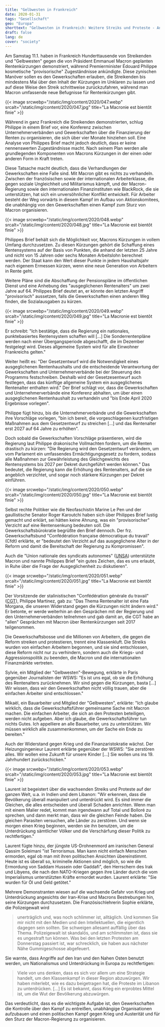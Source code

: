 ```yaml
---
title: "Gelbwesten in Frankreich"
date: 2020-01-31
tags: "Gesellschaft"
geo: "Europa"
shorttext: "Gelbwesten in Frankreich: Weitere Streiks und Proteste - Angebot kosmetischer Änderungen an Rentenkürzungen eine Farce"
draft: false
lang: de
cover: "society"
---
```


Am Samstag 11.1. haben in Frankreich Hunderttausende von Streikenden und "Gelbwesten" gegen die von Präsident Emmanuel Macron geplanten Rentenkürzungen demonstriert, während Premierminister Édouard Philippe kosmetische "provisorische" Zugeständnisse ankündigte. Diese zynischen Manöver sollen es den Gewerkschaften erlauben, die Streikenden bis mindestens Mai über den Inhalt der Kürzungen im Unklaren zu lassen und auf diese Weise den Streik schrittweise zurückzufahren, während man Macron umfassende neue Befugnisse für Rentenkürzungen gibt.

{{< image srcwebp="/static/img/content/2020/047.webp" srcalt="/static/img/content/2020/047.jpg" title="La Macronie est bientôt finie" >}}

Während in ganz Frankreich die Streikenden demonstrierten, schlug Philippe in einem Brief vor, eine Konferenz zwischen Unternehmerverbänden und Gewerkschaften über die Finanzierung der Renten zu organisieren, die sich über vier Monate hinziehen soll. Eine Analyse von Philippes Brief macht jedoch deutlich, dass er keine nennenswerten Zugeständnisse macht. Nach seinem Plan werden alle grundlegenden Komponenten von Macrons Kürzungen in der einen oder anderen Form in Kraft treten.

Diese Tatsache macht deutlich, dass die Verhandlungen der Gewerkschaften eine Falle sind. Mit Macron gibt es nichts zu verhandeln. Zwischen der französischen sowie der internationalen Arbeiterklasse, die gegen soziale Ungleichheit und Militarismus kämpft, und der Macron-Regierung sowie den internationalen Finanzinstituten wie BlackRock, die sie unterstützen, hat sich ein unversöhnlicher Konflikt entwickelt. Für Arbeiter besteht der Weg vorwärts in diesem Kampf im Aufbau von Aktionskomitees, die unabhängig von den Gewerkschaften einen Kampf zum Sturz von Macron organisieren.

{{< image srcwebp="/static/img/content/2020/048.webp" srcalt="/static/img/content/2020/048.jpg" title="La Macronie est bientôt finie" >}}

Philippes Brief behält sich die Möglichkeit vor, Macrons Kürzungen in vollem Umfang durchzusetzen. Zu diesen Kürzungen gehört die Schaffung eines Rentensystems auf der Basis von Punkten, die anhand der letzten 25 Jahre und nicht von 15 Jahren oder sechs Monaten Arbeitslohn berechnet werden. Der Staat kann den Wert dieser Punkte in jedem Haushaltsjahr nach eigenem Ermessen kürzen, wenn eine neue Generation von Arbeitern in Rente geht.

Weitere Pläne sind die Abschaffung der Pensionspläne im öffentlichen Dienst und eine Anhebung des "ausgeglichenen Rentenalters" um zwei Jahre auf 64. Philippes Brief deutet an, er könnte den letzten Angriff "provisorisch" aussetzen, falls die Gewerkschaften einen anderen Weg finden, die Sozialausgaben zu kürzen.

{{< image srcwebp="/static/img/content/2020/049.webp" srcalt="/static/img/content/2020/049.jpg" title="La Macronie est bientôt finie" >}}

Er schreibt: "Ich bestätige, dass die Regierung ein nationales, punktebasiertes Rentensystem schaffen will [...] Die Sonderrentenpläne werden nach einer Übergangsperiode abgeschafft, die im Dezember festgelegt wird. Dieses allgemeine System wird für alle Einwohner Frankreichs gelten."

Weiter heißt es: "Der Gesetzentwurf wird die Notwendigkeit eines ausgeglichenen Rentenhaushalts und die entscheidende Verantwortung der Gewerkschaften und Unternehmerverbände bei der Steuerung des Programms festschreiben. Deshalb wird der Gesetzesentwurf auch festlegen, dass das künftige allgemeine System ein ausgeglichenes Rentenalter enthalten wird." Der Brief schlägt vor, dass die Gewerkschaften und Unternehmerverbände eine Konferenz abhalten, um über einen ausgeglichenen Rentenhaushalt zu verhandeln und "bis Ende April 2020 Ergebnisse vorlegen".

Philippe fügt hinzu, bis die Unternehmerverbände und die Gewerkschaften ihre Vorschläge vorlegen, "bin ich bereit, die vorgeschlagenen kurzfristigen Maßnahmen aus dem Gesetzentwurf zu streichen [...] und das Rentenalter erst 2027 auf 64 Jahre zu erhöhen".

Doch sobald die Gewerkschaften Vorschläge präsentieren, wird die Regierung laut Philippe drakonische Vollmachten fordern, um die Renten drastisch zu kürzen: "Die Regierung wird den Gesetzentwurf verändern, um vom Parlament ein umfassendes Ermächtigungsgesetz zu fordern, sodass alle Maßnahmen zur Gewährleistung des Gleichgewichts des Rentensystems bis 2027 per Dekret durchgeführt werden können." Das bedeutet, die Regierung kann die Erhöhung des Rentenalters, auf die sie angeblich verzichtet, und sogar noch stärkere Kürzungen per Dekret einführen.

{{< image srcwebp="/static/img/content/2020/050.webp" srcalt="/static/img/content/2020/050.jpg" title="La Macronie est bientôt finie" >}}

Selbst rechte Politiker wie die Neofaschistin Marine Le Pen und der gaullistische Senator Roger Karoutchi haben sich über Philippes Brief lustig gemacht und erklärt, sei hätten keine Ahnung, was ein "provisorischer" Verzicht auf eine Rentensenkung bedeuten soll. Die Gewerkschaftsbürokratie begrüßte den Brief dennoch. Der frz. Gewerkschaftsbund "Confédération française démocratique du travail" (Cfdt) erklärte, er "bedeutet den Verzicht auf das ausgeglichene Alter in der Reform und damit die Bereitschaft der Regierung zu Kompromissen".

Auch die "Union nationale des syndicats autonomes" ([UNSA](https://www.unsa.org/ "Union nationale des syndicats autonomes")) unterstützte Macron und nannte Philippes Brief "ein gutes Zeichen, das es uns erlaubt, in Ruhe über die Frage der Ausgeglichenheit zu diskutieren".

{{< image srcwebp="/static/img/content/2020/051.webp" srcalt="/static/img/content/2020/051.jpg" title="La Macronie est bientôt finie" >}}

Der Vorsitzende der stalinistischen "Confédération générale du travail" ([CGT](https://www.cgt.fr/ "Confédération générale du travail")), Philippe Martinez, gab zu: "Das Thema Rentenalter ist eine Fata Morgana, die unseren Widerstand gegen die Kürzungen nicht ändern wird." Er betonte, er werde weiterhin an den Gesprächen mit der Regierung und den Unternehmerverbänden teilnehmen und gab damit an, die CGT habe an "allen" Gesprächen mit Macron über Rentenkürzungen seit 2017 teilgenommen.

Die Gewerkschaftsbosse und die Millionen von Arbeitern, die gegen die Reform streiken und protestieren, trennt eine Klassenkluft. Die Streiks wurden von einfachen Arbeitern begonnen, und sie sind entschlossen, diese Reform nicht nur zu verhindern, sondern auch die Kriegs- und Aggressionspolitik zu beenden, die Macron und die internationalen Finanzmärkte vertreten.

Sylvie, ein Mitglied der "Gelbwesten"-Bewegung, erklärte in Paris gegenüber Journalisten der WSWS: "Es ist uns egal, ob sie die Erhöhung des Rentenalters zurücknehmen. Wir sind gegen die Kürzungen, basta [...] Wir wissen, dass wir den Gewerkschaften nicht völlig trauen, aber die einfachen Arbeiter sind entschlossen."

Mikaël, ein Bauarbeiter und Mitglied der "Gelbwesten", erklärte: "Ich glaube wirklich, dass die Gewerkschaftsführer gemeinsame Sache mit Macron machen. Die einfachen Arbeiter, die sich an den Protesten beteiligen, werden nicht aufgeben. Aber ich glaube, die Gewerkschaftsführer tun nichts Gutes. Ich appelliere an alle Bauarbeiter, uns zu unterstützen. Wir müssen wirklich alle zusammenkommen, um der Sache ein Ende zu bereiten."

Auch der Widerstand gegen Krieg und die Finanzaristokratie wächst. Der Heizungsingenieur Laurent erklärte gegenüber der WSWS: "Sie zerstören alles. Wir wollen eine Zukunft für unsere Kinder [...] Sie wollen uns ins 19. Jahrhundert zurückschicken."

{{< image srcwebp="/static/img/content/2020/053.webp" srcalt="/static/img/content/2020/053.jpg" title="La Macronie est bientôt finie" >}}

Laurent ist begeistert über die wachsenden Streiks und Proteste auf der ganzen Welt, u.a. in Indien und dem Libanon: "Wir erkennen, dass die Bevölkerung überall manipuliert und unterdrückt wird. Es sind immer die Gleichen, die alles entscheiden und überall Schaden anrichten. Wenn man mit einem Malier redet, kommt man irgendwann auf Total und Bolloré zu sprechen, und dann merkt man, dass wir die gleichen Feinde haben. Die gleichen Parasiten versuchen, alle Länder zu zerstören. Und wenn sie morgen einen Krieg beginnen, werden sie ihn benutzen, um die Unterdrückung sämtlicher Völker und die Verschärfung dieser Politik zu rechtfertigen."

Laurent fügte hinzu, der jüngste US-Drohnenmord am iranischen General Qassim Soleimani "ist Terrorismus. Man kann nicht einfach Menschen ermorden, egal ob man mit ihren politischen Ansichten übereinstimmt. Heute ist es überall so, kriminelle Aktionen sind möglich, so wie die Ermordung von Saddam Hussein oder Gaddafi", den Herrschern des Irak und Libyens, die nach den NATO-Kriegen gegen ihre Länder durch die vom Imperialismus unterstützten Kräfte ermordet wurden. Laurent erklärte: "Sie wurden für Öl und Geld getötet."

Mehrere Demonstranten wiesen auf die wachsende Gefahr von Krieg und Unterdrückung angesichts der Iran-Krise und Macrons Bestrebungen hin, seine Kürzungen durchzusetzen. Die Französischlehrerin Sophie erklärte, die Polizeigewalt wird

> unerträglich und, was noch schlimmer ist, alltäglich. Und kommen Sie mir nicht mit den Medien und den Intellektuellen, die eigentlich dagegen sein sollten. Sie schweigen allesamt auffällig über das Thema. Polizeigewalt ist skandalös, und am schlimmsten ist, dass sie es ungestraft tun können. Was bei den letzten Protesten am Donnerstag passiert ist, war schrecklich, sie haben aus nächster Nähe Gummigeschosse abgefeuert.

Sie warnte, dass Angriffe auf den Iran und den Nahen Osten benutzt werden, um Nationalismus und Unterdrückung in Europa zu rechtfertigen:

> Viele von uns denken, dass es sich vor allem um eine Strategie handelt, um den Klassenkampf in dieser Region abzuwürgen. Wir haben miterlebt, wie es dazu beigetragen hat, die Proteste im Libanon zu unterdrücken. [...] Es ist bekannt, dass Krieg ein erprobtes Mittel ist, um die Wut der Bevölkerung abzuwürgen.

Das verdeutlicht, dass es die wichtigste Aufgabe ist, den Gewerkschaften die Kontrolle über den Kampf zu entreißen, unabhängige Organisationen aufzubauen und einen politischen Kampf gegen Krieg und Austerität und für den Sturz der Macron-Regierung zu organisieren.
